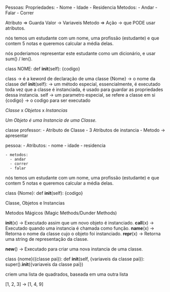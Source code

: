 <!-- Markdown -->
<!--#region OLD_CODE -->
Pessoas:
    Propriedades:
        - Nome
        - Idade
        - Residencia
    Metodos:
        - Andar
        - Falar
        - Correr

Atributo => Guarda Valor -> Variaveis
Metodo   => Ação -> que PODE usar atributos.

nós temos um estudante com um nome, uma profissão (estudante) e que contem 5 notas e queremos calcular a média delas.

nós poderiamos representar este estudante como um dicionário, e usar sum() / len().


class NOME:
    def __init__(self):
        {codigo}



class -> é a keword de declaração de uma classe
{Nome} -> o nome da classe
def __init__(self): -> um método especial, essencialmente, é executado toda vez que a classe é instanciada, é usado para guardar as propriedades dessa instancia.
self -> um parametro especial, se refere a classe em si
{codigo} -> o codigo para ser executado



*Classe* x *Objetos* x *Instancias*

*Um Objeto é uma Instancia de uma Classe.*


classe professor:
    - Atributo de Classe
    - 3 Atributos de instancia
    - Metodo -> apresentar

pessoa:
    - Atributos:
      - nome
      - idade
      - residencia

    - metodos:
      - andar
      - correr
      - falar

nós temos um estudante com um nome, uma profissão (estudante) e que contem 5 notas e queremos calcular a média delas.

class {Nome}:
    def __init__(self):
        {codigo}


Classe, Objetos e Instancias

Metodos Mágicos (Magic Methods/Dunder Methods)

__init__(x) -> Executado assim que um novo objeto é instanciado.
__call__(x) -> Executado quando uma instancia é chamada como função.
__name__(x) -> Retorna o nome da classe cujo o objeto foi instanciado.
__repr__(x) -> Retorna uma string de representação da classe.

__new__() -> Executado para criar uma nova instancia de uma classe.

class {nome}({classe pai}):
    def __init__(self, {variaveis da classe pai}):
        super().__init__({variaveis da classe pai})

criem uma lista de quadrados, baseada em uma outra lista

[1, 2, 3] -> [1, 4, 9]

<!--#endregion -->


